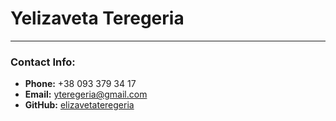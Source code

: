 # Yelizaveta Teregeria

---

### Contact Info:

- **Phone:** +38 093 379 34 17
- **Email:** yteregeria@gmail.com
- **GitHub:** [elizavetateregeria](https://github.com/elizavetateregeria)
